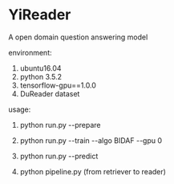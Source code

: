 # YiReader

A open domain question answering model

environment:
1. ubuntu16.04
2. python 3.5.2
3. tensorflow-gpu==1.0.0
4. DuReader dataset

usage:

1. python run.py --prepare
2. python run.py --train --algo BIDAF --gpu 0
3. python run.py --predict

4. python pipeline.py (from retriever to reader)
